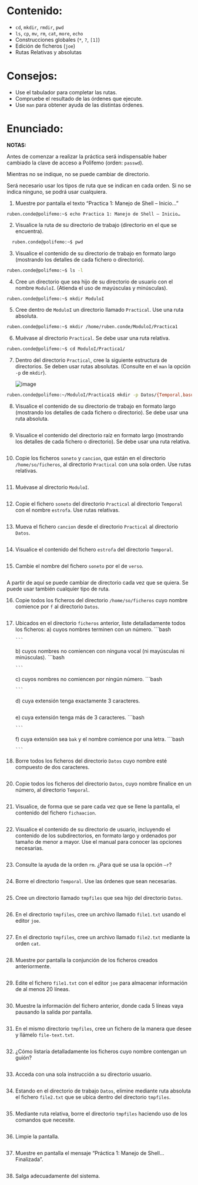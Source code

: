 # Contenido:

- `cd`, `mkdir`, `rmdir`, `pwd`
- `ls`, `cp`, `mv`, `rm`, `cat`, `more`, `echo`
- Construcciones globales (`*`, `?`, `[1]`)
- Edición de ficheros (`joe`)
- Rutas Relativas y absolutas

# Consejos:

- Use el tabulador para completar las rutas.
- Compruebe el resultado de las órdenes que ejecute.
- Use `man` para obtener ayuda de las distintas órdenes.

# Enunciado:

**NOTAS:**

Antes de comenzar a realizar la práctica será indispensable haber cambiado la clave de acceso a Polifemo (orden: `passwd`).

Mientras no se indique, no se puede cambiar de directorio.

Será necesario usar los tipos de ruta que se indican en cada orden. Si no se indica ninguno, se podrá usar cualquiera.

1. Muestre por pantalla el texto “Practica 1: Manejo de Shell – Inicio…”
  ```shell
  ruben.conde@polifemo:~$ echo Practica 1: Manejo de Shell – Inicio…
```
2. Visualice la ruta de su directorio de trabajo (directorio en el que se encuentra).
  ```bash
    ruben.conde@polifemo:~$ pwd
```
3. Visualice el contenido de su directorio de trabajo en formato largo (mostrando los detalles de cada fichero o directorio).
  ```bash
  ruben.conde@polifemo:~$ ls -l
```
4. Cree un directorio que sea hijo de su directorio de usuario con el nombre `ModuloI`. (Atienda el uso de mayúsculas y minúsculas).
  ```bash
  ruben.conde@polifemo:~$ mkdir ModuloI
```
5. Cree dentro de `ModuloI` un directorio llamado `Practical`. Use una ruta absoluta.
  ```bash
  ruben.conde@polifemo:~$ mkdir /home/ruben.conde/ModuloI/Practica1
```
6. Muévase al directorio `Practical`. Se debe usar una ruta relativa.
  ```bash
  ruben.conde@polifemo:~$ cd ModuloI/Practica1/
```
7. Dentro del directorio `Practical`, cree la siguiente estructura de directorios. Se deben usar rutas absolutas. (Consulte en el `man` la opción `-p` de `mkdir`).


   ![image](https://github.com/user-attachments/assets/d5d333e1-2f08-4fcd-9ef6-643d4eda21b5)

  ```bash
  ruben.conde@polifemo:~/ModuloI/Practica1$ mkdir -p Datos/{Temporal,basura}
```
8. Visualice el contenido de su directorio de trabajo en formato largo (mostrando los detalles de cada fichero o directorio). Se debe usar una ruta absoluta.
  ```bash
  
```
9. Visualice el contenido del directorio raíz en formato largo (mostrando los detalles de cada fichero o directorio). Se debe usar una ruta relativa.
  ```bash
  
```
10. Copie los ficheros `soneto` y `cancion`, que están en el directorio `/home/so/ficheros`, al directorio `Practical` con una sola orden. Use rutas relativas.
  ```bash
  
```
11. Muévase al directorio `ModuloI`.
   ```bash
  
```
12. Copie el fichero `soneto` del directorio `Practical` al directorio `Temporal` con el nombre `estrofa`. Use rutas relativas.
  ```bash
  
```
13. Mueva el fichero `cancion` desde el directorio `Practical` al directorio `Datos`.
  ```bash
  
```
14. Visualice el contenido del fichero `estrofa` del directorio `Temporal`.
  ```bash
  
```
15. Cambie el nombre del fichero `soneto` por el de `verso`.
  ```bash
  
```

A partir de aquí se puede cambiar de directorio cada vez que se quiera. Se puede usar también cualquier tipo de ruta.

16. Copie todos los ficheros del directorio `/home/so/ficheros` cuyo nombre comience por `f` al directorio `Datos`.
  ```bash
  
```
17. Ubicados en el directorio `ficheros` anterior, liste detalladamente todos los ficheros:
    a) cuyos nombres terminen con un número.
        ```bash
  
        ```
    b) cuyos nombres no comiencen con ninguna vocal (ni mayúsculas ni minúsculas).
        ```bash
  
        ```
    c) cuyos nombres no comiencen por ningún número.
        ```bash
  
        ```
    d) cuya extensión tenga exactamente 3 caracteres.
      ```bash
  
      ```
    e) cuya extensión tenga más de 3 caracteres.
        ```bash
  
        ```
    f) cuya extensión sea `bak` y el nombre comience por una letra.
        ```bash
  
        ```
19. Borre todos los ficheros del directorio `Datos` cuyo nombre esté compuesto de dos caracteres.
  ```bash
  
```
20. Copie todos los ficheros del directorio `Datos`, cuyo nombre finalice en un número, al directorio `Temporal`.
  ```bash
  
```
21. Visualice, de forma que se pare cada vez que se llene la pantalla, el contenido del fichero `fichaacion`.
  ```bash
  
```
22. Visualice el contenido de su directorio de usuario, incluyendo el contenido de los subdirectorios, en formato largo y ordenados por tamaño de menor a mayor. Use el manual para conocer las opciones necesarias.
  ```bash
  
```
23. Consulte la ayuda de la orden `rm`. ¿Para qué se usa la opción `–r`?
  ```bash
  
```
24. Borre el directorio `Temporal`. Use las órdenes que sean necesarias.
  ```bash
  
```
25. Cree un directorio llamado `tmpfiles` que sea hijo del directorio `Datos`.
  ```bash
  
```
26. En el directorio `tmpfiles`, cree un archivo llamado `file1.txt` usando el editor `joe`.
  ```bash
  
```
27. En el directorio `tmpfiles`, cree un archivo llamado `file2.txt` mediante la orden `cat`.
  ```bash
  
```
28. Muestre por pantalla la conjunción de los ficheros creados anteriormente.
  ```bash
  
```
29. Edite el fichero `file1.txt` con el editor `joe` para almacenar información de al menos 20 líneas.
  ```bash
  
```
30. Muestre la información del fichero anterior, donde cada 5 líneas vaya pausando la salida por pantalla.
  ```bash
  
```
31. En el mismo directorio `tmpfiles`, cree un fichero de la manera que desee y llámelo `file-text.txt`.
  ```bash
  
```
32. ¿Cómo listaría detalladamente los ficheros cuyo nombre contengan un guión?
  ```bash
  
```
33. Acceda con una sola instrucción a su directorio usuario.
  ```bash
  
```
34. Estando en el directorio de trabajo `Datos`, elimine mediante ruta absoluta el fichero `file2.txt` que se ubica dentro del directorio `tmpfiles`.
  ```bash
  
```
35. Mediante ruta relativa, borre el directorio `tmpfiles` haciendo uso de los comandos que necesite.
  ```bash
  
```
36. Limpie la pantalla.
  ```bash
  
```
37. Muestre en pantalla el mensaje “Práctica 1: Manejo de Shell… Finalizada”.
  ```bash
  
```
38. Salga adecuadamente del sistema.
  ```bash
  
```
